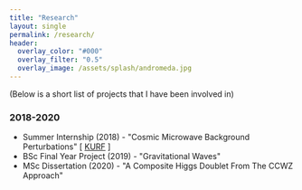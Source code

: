 ```yaml
---
title: "Research"
layout: single
permalink: /research/
header:
  overlay_color: "#000"
  overlay_filter: "0.5"
  overlay_image: /assets/splash/andromeda.jpg
---
```


(Below is a short list of projects that I have been involved in)

### 2018-2020

+ Summer Internship (2018) - "Cosmic Microwave Background Perturbations" \[ [KURF](https://web.archive.org/web/20190326003440/https://www.kcl.ac.uk/campuslife/ke/ug-rfs/ugrfs-home.aspx) \]
+ BSc Final Year Project (2019) - "Gravitational Waves"
+ MSc Dissertation (2020) - "A Composite Higgs Doublet From The CCWZ Approach"